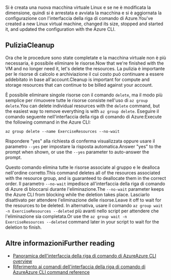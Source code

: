 <span data-ttu-id="63369-101">Si è creata una nuova macchina virtuale Linux e se ne è modificata la dimensione, quindi si è arrestata e avviata la macchina e si è aggiornata la configurazione con l'interfaccia della riga di comando di Azure.</span><span class="sxs-lookup"><span data-stu-id="63369-101">You've created a new Linux virtual machine, changed its size, stopped and started it, and updated the configuration with the Azure CLI.</span></span>

## <a name="cleanup"></a><span data-ttu-id="63369-102">Pulizia</span><span class="sxs-lookup"><span data-stu-id="63369-102">Cleanup</span></span>

<span data-ttu-id="63369-103">Ora che le procedure sono state completate e la macchina virtuale non è più necessaria, è possibile eliminare le risorse.</span><span class="sxs-lookup"><span data-stu-id="63369-103">Now that we're finished with the VM and no longer need it, let's delete the resources.</span></span> <span data-ttu-id="63369-104">La pulizia è importante per le risorse di calcolo e archiviazione il cui costo può continuare a essere addebitato in base all'account.</span><span class="sxs-lookup"><span data-stu-id="63369-104">Cleanup is important for compute and storage resources that can continue to be billed against your account.</span></span> 

<span data-ttu-id="63369-105">È possibile eliminare singole risorse con il comando `delete`, ma il modo più semplice per rimuovere tutte le risorse consiste nell'uso di `az group delete`.</span><span class="sxs-lookup"><span data-stu-id="63369-105">You can delete individual resources with the `delete` command, but the easiest way to remove everything is with `az group delete`.</span></span> <span data-ttu-id="63369-106">Eseguire il comando seguente nell'interfaccia della riga di comando di Azure:</span><span class="sxs-lookup"><span data-stu-id="63369-106">Execute the following command in the Azure CLI:</span></span>

```azurecli
az group delete --name ExerciseResources --no-wait
```

<span data-ttu-id="63369-107">Rispondere "yes" alla richiesta di conferma visualizzata oppure usare il parametro `--yes` per impostare la risposta automatica.</span><span class="sxs-lookup"><span data-stu-id="63369-107">Answer "yes" to the prompt when shown, or use the `--yes` parameter to auto-answer the prompt.</span></span>

<span data-ttu-id="63369-108">Questo comando elimina tutte le risorse associate al gruppo e le dealloca nell'ordine corretto.</span><span class="sxs-lookup"><span data-stu-id="63369-108">This command deletes all of the resources associated with the resource group, and is guaranteed to deallocate them in the correct order.</span></span> <span data-ttu-id="63369-109">Il parametro `--no-wait` impedisce all'interfaccia della riga di comando di Azure di bloccarsi durante l'eliminazione.</span><span class="sxs-lookup"><span data-stu-id="63369-109">The `--no-wait` parameter keeps the Azure CLI from blocking while the deletion takes place.</span></span> <span data-ttu-id="63369-110">Lasciarlo disattivato per attendere l'eliminazione delle risorse.</span><span class="sxs-lookup"><span data-stu-id="63369-110">Leave it off to wait for the resources to be deleted.</span></span> <span data-ttu-id="63369-111">In alternativa, usare il comando `az group wait -n ExerciseResources --deleted` più avanti nello script per attendere che l'eliminazione sia completata.</span><span class="sxs-lookup"><span data-stu-id="63369-111">Or use the `az group wait -n ExerciseResources --deleted` command later in your script to wait for the deletion to finish.</span></span>


## <a name="further-reading"></a><span data-ttu-id="63369-112">Altre informazioni</span><span class="sxs-lookup"><span data-stu-id="63369-112">Further reading</span></span>

- [<span data-ttu-id="63369-113">Panoramica dell'interfaccia della riga di comando di Azure</span><span class="sxs-lookup"><span data-stu-id="63369-113">Azure CLI overview</span></span>](https://docs.microsoft.com/cli/azure/?view=azure-cli-latest)
- [<span data-ttu-id="63369-114">Riferimento ai comandi dell'interfaccia della riga di comando di Azure</span><span class="sxs-lookup"><span data-stu-id="63369-114">Azure CLI command reference</span></span>](https://docs.microsoft.com/cli/azure/reference-index?view=azure-cli-latest)
